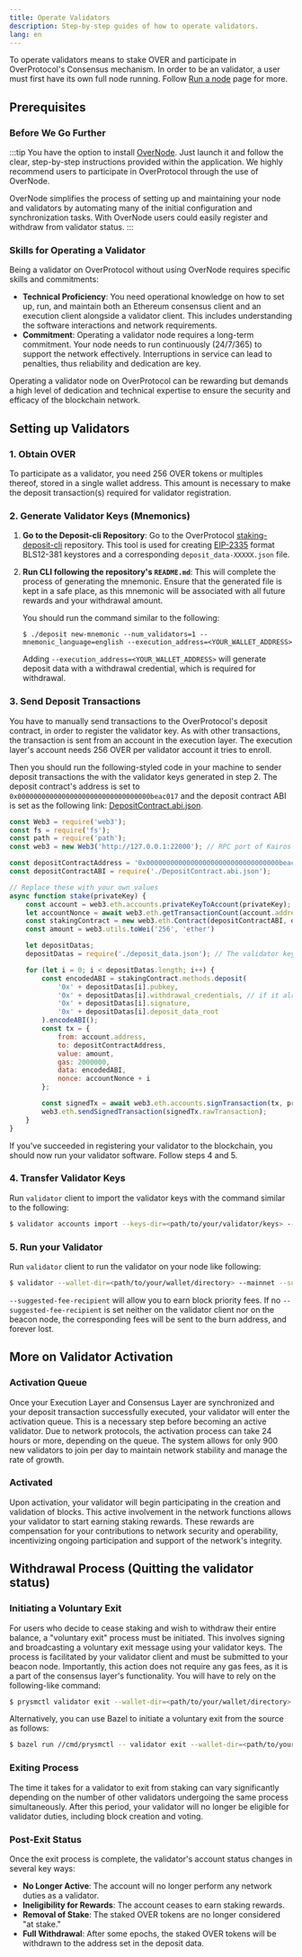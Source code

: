 ```yaml
---
title: Operate Validators
description: Step-by-step guides of how to operate validators.
lang: en
---
```


To operate validators means to stake OVER and participate in OverProtocol's Consensus mechanism. In order to be an validator, a user must first have its own full node running. Follow [Run a node](./run-a-node) page for more.

## Prerequisites

### Before We Go Further

:::tip
You have the option to install [OverNode](https://over.network/overnode). Just launch it and follow the clear, step-by-step instructions provided within the application. We highly recommend users to participate in OverProtocol through the use of OverNode.

OverNode simplifies the process of setting up and maintaining your node and validators by automating many of the initial configuration and synchronization tasks. With OverNode users could easily register and withdraw from validator status.
:::

### Skills for Operating a Validator

Being a validator on OverProtocol without using OverNode requires specific skills and commitments:

- **Technical Proficiency**: You need operational knowledge on how to set up, run, and maintain both an Ethereum consensus client and an execution client alongside a validator client. This includes understanding the software interactions and network requirements.
- **Commitment**: Operating a validator node requires a long-term commitment. Your node needs to run continuously (24/7/365) to support the network effectively. Interruptions in service can lead to penalties, thus reliability and dedication are key.

Operating a validator node on OverProtocol can be rewarding but demands a high level of dedication and technical expertise to ensure the security and efficacy of the blockchain network.

## Setting up Validators

### 1. Obtain OVER

To participate as a validator, you need 256 OVER tokens or multiples thereof, stored in a single wallet address. This amount is necessary to make the deposit transaction(s) required for validator registration.

### 2. Generate Validator Keys (Mnemonics)

1. **Go to the Deposit-cli Repository**: Go to the OverProtocol [staking-deposit-cli](https://github.com/overprotocol/staking-deposit-cli) repository. This tool is used for creating [EIP-2335](https://eips.ethereum.org/EIPS/eip-2335) format BLS12-381 keystores and a corresponding `deposit_data-XXXXX.json` file.

2. **Run CLI following the repository's `README.md`**: This will complete the process of generating the mnemonic. Ensure that the generated file is kept in a safe place, as this mnemonic will be associated with all future rewards and your withdrawal amount.
    
    You should run the command similar to the following:

    ```shell
    $ ./deposit new-mnemonic --num_validators=1 --mnemonic_language=english --execution_address=<YOUR_WALLET_ADDRESS>
    ```

    Adding `--execution_address=<YOUR_WALLET_ADDRESS>` will generate deposit data with a withdrawal credential, which is required for withdrawal.

### 3. Send Deposit Transactions

You have to manually send transactions to the OverProtocol's deposit contract, in order to register the validator key.
As with other transactions, the transaction is sent from an account in the execution layer.
The execution layer's account needs 256 OVER per validator account it tries to enroll.

Then you should run the following-styled code in your machine to sender deposit transactions the with the validator keys generated in step 2.
The deposit contract's address is set to `0x000000000000000000000000000000000beac017` and the deposit contract ABI is set as the following link: [DepositContract.abi.json](./assets/DepositContract.abi.json).

```js
const Web3 = require('web3');
const fs = require('fs');
const path = require('path');
const web3 = new Web3('http://127.0.0.1:22000'); // RPC port of Kairos

const depositContractAddress = '0x000000000000000000000000000000000beac017';
const depositContractABI = require('./DepositContract.abi.json');

// Replace these with your own values
async function stake(privateKey) {
    const account = web3.eth.accounts.privateKeyToAccount(privateKey);
    let accountNonce = await web3.eth.getTransactionCount(account.address);
    const stakingContract = new web3.eth.Contract(depositContractABI, depositContractAddress);
    const amount = web3.utils.toWei('256', 'ether')

    let depositDatas;
    depositDatas = require('./deposit_data.json'); // The validator key you've generated from step 2.

    for (let i = 0; i < depositDatas.length; i++) {
        const encodedABI = stakingContract.methods.deposit(
            '0x' + depositDatas[i].pubkey,
            '0x' + depositDatas[i].withdrawal_credentials, // if it already contains the withdrawal_credentials
            '0x' + depositDatas[i].signature,
            '0x' + depositDatas[i].deposit_data_root
        ).encodeABI();
        const tx = {
            from: account.address,
            to: depositContractAddress,
            value: amount,
            gas: 2000000,
            data: encodedABI,
            nonce: accountNonce + i
        };

        const signedTx = await web3.eth.accounts.signTransaction(tx, privateKey);
        web3.eth.sendSignedTransaction(signedTx.rawTransaction);
    }
}

```

If you've succeeded in registering your validator to the blockchain, you should now run your validator software.
Follow steps 4 and 5.

### 4. Transfer Validator Keys

Run `validator` client to import the validator keys with the command similar to the following:

```sh
$ validator accounts import --keys-dir=<path/to/your/validator/keys> --mainnet
```

### 5. Run your Validator

Run `validator` client to run the validator on your node like following:

```sh
$ validator --wallet-dir=<path/to/your/wallet/directory> --mainnet --suggested-fee-recipient=<YOUR_WALLET_ADDRESS>
```

`--suggested-fee-recipient` will allow you to earn block priority fees. If no `--suggested-fee-recipient` is set neither on the validator client nor on the beacon node, the corresponding fees will be sent to the burn address, and forever lost.

## More on Validator Activation

### Activation Queue

Once your Execution Layer and Consensus Layer are synchronized and your deposit transaction successfully executed, your validator will enter the activation queue. This is a necessary step before becoming an active validator. Due to network protocols, the activation process can take 24 hours or more, depending on the queue. The system allows for only 900 new validators to join per day to maintain network stability and manage the rate of growth.

### Activated

Upon activation, your validator will begin participating in the creation and validation of blocks. This active involvement in the network functions allows your validator to start earning staking rewards. These rewards are compensation for your contributions to network security and operability, incentivizing ongoing participation and support of the network's integrity.

## Withdrawal Process (Quitting the validator status)

### Initiating a Voluntary Exit

For users who decide to cease staking and wish to withdraw their entire balance, a "voluntary exit" process must be initiated. This involves signing and broadcasting a voluntary exit message using your validator keys. The process is facilitated by your validator client and must be submitted to your beacon node. Importantly, this action does not require any gas fees, as it is a part of the consensus layer's functionality. You will have to rely on the following-like command:

```sh
$ prysmctl validator exit --wallet-dir=<path/to/your/wallet/directory> --beacon-rpc-provider=<127.0.0.1:4000>
```

Alternatively, you can use Bazel to initiate a voluntary exit from the source as follows:

```sh
$ bazel run //cmd/prysmctl -- validator exit --wallet-dir=<path/to/your/wallet/directory> --beacon-rpc-provider=<127.0.0.1:4000> 
```

### Exiting Process

The time it takes for a validator to exit from staking can vary significantly depending on the number of other validators undergoing the same process simultaneously. After this period, your validator will no longer be eligible for validator duties, including block creation and voting.

### Post-Exit Status

Once the exit process is complete, the validator's account status changes in several key ways:

- **No Longer Active**: The account will no longer perform any network duties as a validator.
- **Ineligibility for Rewards**: The account ceases to earn staking rewards.
- **Removal of Stake**: The staked OVER tokens are no longer considered "at stake."
- **Full Withdrawal**: After some epochs, the staked OVER tokens will be withdrawn to the address set in the deposit data.
